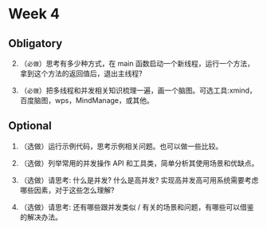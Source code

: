 # Week 4

## Obligatory

2. （`必做`）思考有多少种方式，在 main 函数启动一个新线程，运行一个方法，拿到这个方法的返回值后，退出主线程?  

6. （`必做`）把多线程和并发相关知识梳理一遍，画一个脑图。可选工具:xmind，百度脑图，wps，MindManage，或其他。


## Optional
1. （选做）运行示例代码，思考示例相关问题。也可以做一些比较。

3. （选做）列举常用的并发操作 API 和工具类，简单分析其使用场景和优缺点。

4. （选做）请思考: 什么是并发? 什么是高并发? 实现高并发高可用系统需要考虑哪些因素，对于这些怎么理解?

5. （选做）请思考: 还有哪些跟并发类似 / 有关的场景和问题，有哪些可以借鉴的解决办法。
